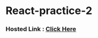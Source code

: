 # React-practice-2

### Hosted Link : <a href = "https://lok-ii.github.io/React-practice-2/">Click Here</a>
